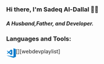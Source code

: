 ### Hi there, I'm Sadeq Al-Dallal 👋🏼
##### A Husband,Father, and Developer.
### Languages and Tools:       
[<img align="left" alt="Visual Studio Code" width="26px" src="https://raw.githubusercontent.com/github/explore/80688e429a7d4ef2fca1e82350fe8e3517d3494d/topics/visual-studio-code/visual-studio-code.png" />][webdevplaylist]
